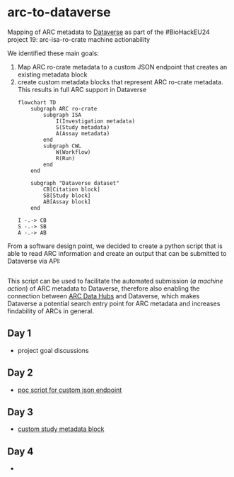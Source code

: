 # arc-to-dataverse

Mapping of ARC metadata to [Dataverse]() as part of the #BioHackEU24 project 19: arc-isa-ro-crate machine actionability

We identified these main goals:

1. Map ARC ro-crate metadata to a custom JSON endpoint that creates an existing metadata block
2. create custom metadata blocks that represent ARC ro-crate metadata. This results in full ARC support in Dataverse
    ```mermaid
    flowchart TD
        subgraph ARC ro-crate
            subgraph ISA
                I(Investigation metadata)
                S(Study metadata)
                A(Assay metadata)
            end
            subgraph CWL
                W(Workflow)
                R(Run)
            end
        end

        subgraph "Dataverse dataset"
            CB[Citation block]
            SB[Study block]
            AB[Assay block]
        end

    I -.-> CB
    S -.-> SB
    A -.-> AB
    ```


From a software design point, we decided to create a python script that is able to read ARC information and create an output that can be submitted to Dataverse via API:

```mermaid

```

This script can be used to facilitate the automated submission (_a machine action_) of ARC metadata to Dataverse, therefore also enabling the connection between [ARC Data Hubs]() and Dataverse, which makes Dataverse a potential search entry point for ARC metadata and increases findability of ARCs in general.

## Day 1

- project goal discussions

## Day 2

- [poc script for custom json endpoint](./arc-to-dataverse/poc-for-custom-json-endpoint.py)

## Day 3

- [custom study metadata block]()

## Day 4

-